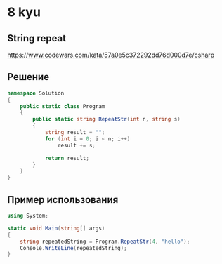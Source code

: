 # 8 kyu

## String repeat

https://www.codewars.com/kata/57a0e5c372292dd76d000d7e/csharp

## Решение 

```C#
namespace Solution
{
    public static class Program
    {
        public static string RepeatStr(int n, string s)
        {
            string result = "";
            for (int i = 0; i < n; i++)
                result += s;

            return result;
        }
    }
}
```
## Пример использования 

```C#
using System;

static void Main(string[] args)
{
    string repeatedString = Program.RepeatStr(4, "hello");
    Console.WriteLine(repeatedString); 
}
```